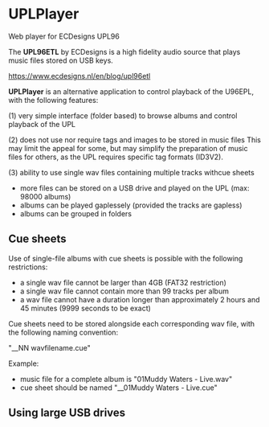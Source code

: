 # UPLPlayer
Web player for ECDesigns UPL96 

The **UPL96ETL** by ECDesigns is a high fidelity audio source that plays music files stored on USB keys.

https://www.ecdesigns.nl/en/blog/upl96etl

**UPLPlayer** is an alternative application to control playback of the U96EPL, with the following features:


(1) very simple interface (folder based) to browse albums and control playback of the UPL

(2) does not use nor require tags and images to be stored in music files
This may limit the appeal for some, but may simplify the preparation of music files for others, as the UPL requires specific tag formats (ID3V2). 

(3) ability to use single wav files containing multiple tracks withcue sheets
- more files can be stored on a USB drive and played on the UPL (max: 98000 albums)
- albums can be played gaplessely (provided the tracks are gapless)
- albums can be grouped in folders 

## Cue sheets

Use of single-file albums with cue sheets is possible with the following restrictions:

- a single wav file cannot be larger than 4GB (FAT32 restriction)
- a single wav file cannot contain more than 99 tracks per album
- a wav file cannot have a duration longer than approximately 2 hours and 45 minutes (9999 seconds to be exact)

Cue sheets need to be stored alongside each corresponding wav file, with the following naming convention:

"__NN wavfilename.cue"

Example:
- music file for a complete album is "01Muddy Waters - Live.wav"
- cue sheet should be named "__01Muddy Waters - Live.cue"


## Using large USB drives
